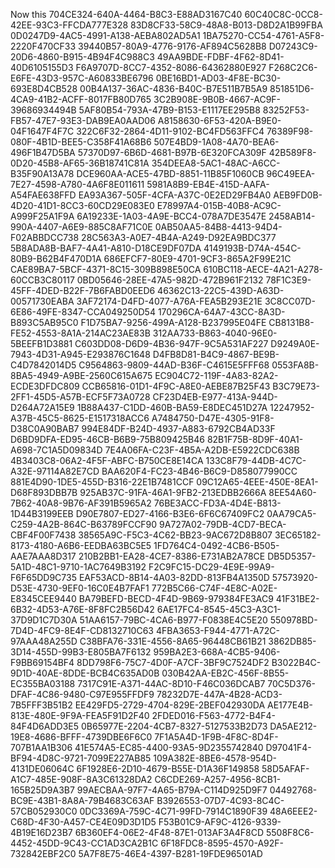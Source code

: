 Now this
704CE324-640A-4464-B8C3-E88AD3167C40
60C40C8C-0CC8-42EE-93C3-FFCDA777E328
83D8CF33-58C9-48A8-B013-D8D2A1B99FBA
0D0247D9-4AC5-4991-A138-AEBA802AD5A1
1BA75270-CC54-4761-A5F8-2220F470CF33
39440B57-80A9-4776-9176-AF894C5628B8
D07243C9-20D6-4860-B915-4B94F4C988C3
49AA9BDE-FDBF-4F62-8D41-40D6105155D3
F6A9707D-8CC7-4352-8086-64362880E927
F268C2C6-E6FE-43D3-957C-A60833BE6796
0BE16BD1-AD03-4F8E-BC30-693E8D4CB528
00B4A137-36AC-4836-B40C-B7E511B7B5A9
851851D6-4CA9-41B2-ACFF-8017FB80D765
3C2B908E-9B0B-4667-AC9F-39686934494B
5AF80B54-793A-47B9-B153-E1117EE295B8
83252F53-FB57-47E7-93E3-DAB9EA0AAD06
A8158630-6F53-420A-B9E0-04F1647F4F7C
322C6F32-2864-4D11-9102-BC4FD563FFC4
76389F98-080F-4B1D-BEE5-C358F41A68B6
507E4BD9-1A08-4A70-BEA6-496F1B47D5BA
57370D97-6B6D-4681-B97B-6E320FCA309F
42B589F8-0D20-45B8-AF65-36B18741C81A
354DEEA8-5AC1-48AC-A6CC-B35F90A13A78
DCE960AA-ACE5-47BD-8851-11B85F1060CB
96C49EEA-7E27-4598-A780-4A6F8E011611
5981A8B9-EB4E-415D-AAFA-A54FAE638FFD
EA93A367-505F-4CFA-A37C-0E2ED29FB4A0
AEB9FD0B-4D20-41D1-8CC3-60CD29E083E0
E78997A4-015B-40B8-AC9C-A999F25A1F9A
6A19233E-1A03-4A9E-BCC4-078A7DE3547E
2458AB14-990A-4407-A6E9-885C8AF71C0E
0AB50AA5-84B8-4413-94D4-F02ABBDCC738
28C563A3-A0E7-4B4A-A249-D92EA9BDC377
5B8ADA8B-BAF7-4A41-A810-D18CE9DF07DA
4149193B-D74A-454C-80B9-B62B4F470D1A
686EFCF7-80E9-4701-9CF3-865A2F99E21C
CAE89BA7-5BCF-4371-8C15-309B898E50CA
610BC118-AECE-4A21-A278-60CCB3C80117
0BD05646-28EE-47A5-982D-472B961F2132
78F1C3E9-45FF-4DED-B22F-7B6FABD0EED6
46362C13-22C5-439D-A63D-00571730EABA
3AF72174-D4FD-4077-A76A-FEA5B293E21E
3C8CC07D-6E86-49FE-8347-CCA049250D54
170296CA-64A7-43CC-8A3D-B893C5AB95C0
F1D75BA7-9256-499A-A128-B237995E04FE
CB8131B8-FE52-4553-8A1A-214AC23AE83B
312AA733-B863-4040-96E0-5BEEFB1D3881
C603DD08-D6D9-4B36-947F-9C5A531AF227
D9249A0E-7943-4D31-A945-E293876C1648
D4FB8D81-B4C9-4867-BE9B-C4D7842014D5
C9564863-9809-44AD-B36F-C4615E5FFF68
0553FA8B-8BA5-4949-A9BE-2560C615A675
EC904C72-119F-4A83-82A2-ECDE3DFDC809
CCB65816-01D1-4F9C-A8E0-AEBE87B25F43
B3C79E73-2FF1-45D5-A57B-ECF5F73A0728
CF23D4EB-E977-413A-944D-D264A72A15E9
1B88A437-C1DD-460B-BA59-E8DEC451D27A
12247952-A37B-45C5-8625-E1517318ACC6
A7484750-D47E-4305-91F8-D38C0A90BAB7
994E84DF-B24D-4937-A883-6792CB4AD33F
D6BD9DFA-ED95-46CB-B6B9-75B809425B46
82B1F75B-8D9F-40A1-A698-7C1A5D09834D
7E4A06FA-C23F-4B5A-A2DB-E5922CDC638B
4B3403C8-06A2-4F5F-ABFC-B750CE8E14CA
133C8F79-44DB-4C7C-A32E-97114A82E7CD
BAA620F4-FC23-4B46-B6C9-D858077990CC
881E4D90-1DE5-455D-B316-22E1B7481CCF
09C12A65-4EEE-450E-8EA1-D68F893DBB7B
925AB37C-91FA-46A1-9FB2-213EDBB2666A
8EE54A60-7B62-40A8-9B76-AF391B5965A2
76BE3ACC-FD3A-4D4E-B813-1D44B3199EEB
D90E7807-ED27-4166-B3E6-6F6C67409FC2
0AA79CA5-C259-4A2B-864C-B63789FCCF90
9A727A02-79DB-4CD7-BECA-CBF4F00F7438
38565A9C-F5C3-4C62-BB23-9AC672D8B807
3EC65182-8173-4180-A6B6-EEDBA63BC5E5
1FD764C4-0492-4CB6-B505-AAE7AAA8D317
210B2BB1-EA28-4CE7-8386-E731AB2A78CE
DB5D5357-5A1D-48C1-9710-1AC7649B3192
F2C9FC15-DC29-4E9E-99A9-F6F65DD9C735
EAF53ACD-8B14-4A03-82DD-813FB4A1350D
57573920-D53E-4730-9EF0-16C0E4B7FAF1
772B5C66-C74F-4E8C-A02E-E8345CEE9440
BA79BEFD-BECD-4F4D-9B69-979384FE3AC9
41F31BE2-6B32-4D53-A76E-8F8FC2B56D42
6AE17FC4-8545-45C3-A3C1-37D9D1C7D30A
51AA6157-79BC-4CA6-B977-F0838E4C5E20
550978BD-7D4D-4FC9-8E4F-CD8132710C63
4FBA3653-F944-4771-A72C-97AAA48A255D
C38BFA76-331E-4556-8A65-96448CB61B21
3862DB85-3D14-455D-99B3-E805BA7F6132
959BA2E3-668A-4CB5-9406-F9BB69154BF4
8DD798F6-75C7-4D0F-A7CF-3BF9C7524DF2
B3022B4C-9D1D-40AE-8DDE-BCB4C635AD0B
030B42AA-EB2C-456F-8B55-EC355BA03188
7317C91E-A371-44AC-8D10-F46C036DCAB7
70C5D376-DFAF-4C86-9480-C97E955FFDF9
78232D7E-447A-4B28-ACD3-7B5FFF3B51B2
EE429FD5-2729-4704-829E-2BEF042930DA
AE177E4B-813E-480E-9F9A-FEA5F91D2F40
2FDED016-F563-4772-B4F4-84F4D6ADD3E5
0B65977E-2204-4CB7-8327-5127533B2D73
DA5AE212-19E8-4686-BFFF-4739DBE6F6C0
7F1A5A4D-1F9B-4F8C-8D4F-707B1AA1B306
41E574A5-EC85-4400-93A5-9D2355742840
D97041F4-BF94-4D8C-9721-7099E227AB85
109A382E-8BE6-4578-954D-4131DE06064C
6F1928E6-2D10-4679-B55E-D1A36F149858
58D5AFAF-A1C7-485E-908F-8A3C61328DA2
C6CDE269-A257-4956-8CB1-165B25D9A3B7
99AECBAA-97F7-4A65-B79A-C114D925D9F7
04492768-BC9E-43B1-8A8A-79B4683C63AF
B3926553-07D7-4C93-8C4C-57CB052930C0
0DC3369A-759C-4C71-99FD-7914C1890F39
48A6EEE2-C68D-4F30-A457-CE4E09D3D1D5
F53B01C9-AF9C-4126-9339-4B19E16D23B7
6B360EF4-06E2-4F48-87E1-013AF3A4F8CD
5508F8C6-4452-45DD-9C43-CC1AD3CA2B1C
6F18FDC8-8595-4570-A92F-732842EBF2C0
5A7F8E75-46E4-4397-B281-19FDE96501AD
